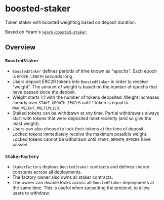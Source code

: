 # boosted-staker

Token staker with boosted weighting based on deposit duration.

Based on Yearn's [`yearn-boosted-staker`](https://github.com/yearn/yearn-boosted-staker).

## Overview

### `BoostedStaker`

* `BoostedStaker` defines periods of time known as "epochs". Each epoch is `EPOCH_LENGTH` seconds long.
* Users deposit ERC20 tokens into `BoostedStaker` in order to receive "weight". The amount of weight is based on the number of epochs that have passed since the deposit.
* Weight starts 1:1 with the number of tokens deposited. Weight increases linearly over `STAKE_GROWTH_EPOCHS` until 1 token is equal to `MAX_WEIGHT_MULTIPLIER`.
* Staked tokens can be withdrawn at any time. Partial withdrawals always start with tokens that were deposited most recently (and so give the least weight).
* Users can also choose to lock their tokens at the time of deposit. Locked tokens immediately receive the maximum possible weight. Locked tokens cannot be withdrawn until `STAKE_GROWTH_EPOCHS` have passed.

### `StakerFactory`

* `StakerFactory` deploys `BoostedStaker` contracts and defines shared constants across all deployments.
* The factory owner also owns all staker contracts.
* The owner can disable locks across all `BoostedStaker` deployments at the same time. This is useful when sunsetting the protocol, to allow users to withdraw.
